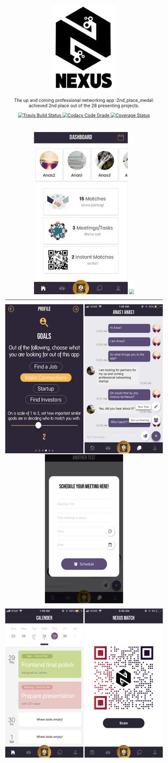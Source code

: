 <p align="center" >
  <img width=200 src="static/logo.png"/>
</p>


<p align="center">
 The up and coming professional networking app 
 :2nd_place_medal: achieved 2nd place out of the 28 presenting projects.
</p>

<p align="center">
  <a href="https://travis-ci.com/kimoantiqe/Nexus">
    <img src="https://travis-ci.com/kimoantiqe/Nexus.svg?branch=master"
      alt="Travis Build Status" />
  </a>

  <a href="https://www.codacy.com/app/Nexus/Nexus?utm_source=github.com&amp;utm_medium=referral&amp;utm_content=kimoantiqe/Nexus&amp;utm_campaign=Badge_Grade">
    <img src="https://api.codacy.com/project/badge/Grade/9e090f0a5cf14a5baf72145d284aa1e1"
      alt="Codacy Code Grade" />
<a href='https://coveralls.io/github/kimoantiqe/Nexus?branch=master'><img src='https://coveralls.io/repos/github/kimoantiqe/Nexus/badge.svg?branch=master&service=github' alt='Coverage Status' /></a>
</p>
<br>

<p align="center" >
  <img width=300 src="static/GIFdashboard.gif"/>
  <img width=300 src="static/GIFmatching.gif"/>
</p>

<hr >

<p align="center" >
  <img width=250 height=475 src="static/profile.png"/>
  <img width=250 height=475 src="static/chatting.PNG"/>
  <img width=250 height=475 src="static/meeting.png"/>
 </p>
 
 <p align="center" >
  <img width=250 height=475 src="static/calendar.PNG"/>
  <img width=250 height=475 src="static/qr.PNG"/>
 </p>



